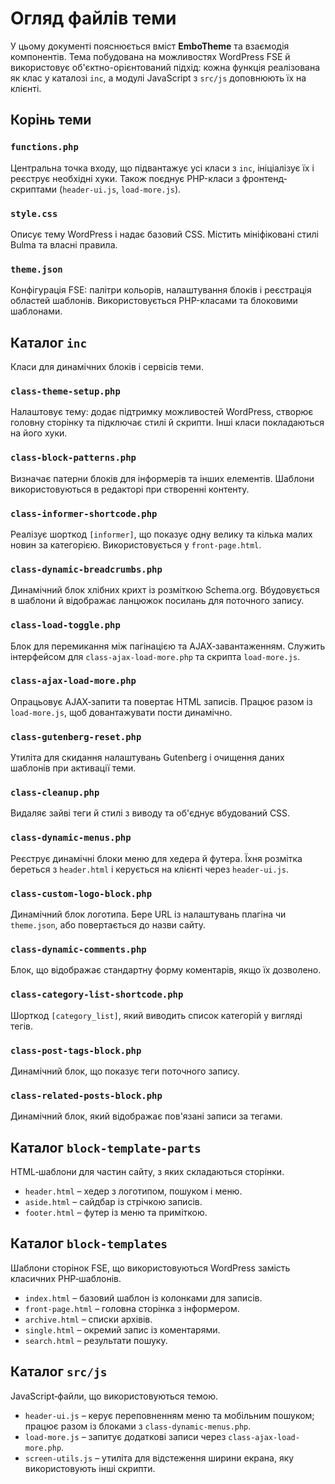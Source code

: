 # Огляд файлів теми

У цьому документі пояснюється вміст **EmboTheme** та взаємодія компонентів. Тема побудована на можливостях WordPress FSE й використовує об'єктно-орієнтований підхід: кожна функція реалізована як клас у каталозі `inc`, а модулі JavaScript з `src/js` доповнюють їх на клієнті.

## Корінь теми

### `functions.php`
Центральна точка входу, що підвантажує усі класи з `inc`, ініціалізує їх і реєструє необхідні хуки. Також поєднує PHP-класи з фронтенд-скриптами (`header-ui.js`, `load-more.js`).

### `style.css`
Описує тему WordPress і надає базовий CSS. Містить мініфіковані стилі Bulma та власні правила.

### `theme.json`
Конфігурація FSE: палітри кольорів, налаштування блоків і реєстрація областей шаблонів. Використовується PHP-класами та блоковими шаблонами.

## Каталог `inc`
Класи для динамічних блоків і сервісів теми.

### `class-theme-setup.php`
Налаштовує тему: додає підтримку можливостей WordPress, створює головну сторінку та підключає стилі й скрипти. Інші класи покладаються на його хуки.

### `class-block-patterns.php`
Визначає патерни блоків для інформерів та інших елементів. Шаблони використовуються в редакторі при створенні контенту.

### `class-informer-shortcode.php`
Реалізує шорткод `[informer]`, що показує одну велику та кілька малих новин за категорією. Використовується у `front-page.html`.

### `class-dynamic-breadcrumbs.php`
Динамічний блок хлібних крихт із розміткою Schema.org. Вбудовується в шаблони й відображає ланцюжок посилань для поточного запису.

### `class-load-toggle.php`
Блок для перемикання між пагінацією та AJAX‑завантаженням. Служить інтерфейсом для `class-ajax-load-more.php` та скрипта `load-more.js`.

### `class-ajax-load-more.php`
Опрацьовує AJAX‑запити та повертає HTML записів. Працює разом із `load-more.js`, щоб довантажувати пости динамічно.

### `class-gutenberg-reset.php`
Утиліта для скидання налаштувань Gutenberg і очищення даних шаблонів при активації теми.

### `class-cleanup.php`
Видаляє зайві теги й стилі з виводу та об'єднує вбудований CSS.

### `class-dynamic-menus.php`
Реєструє динамічні блоки меню для хедера й футера. Їхня розмітка береться з `header.html` і керується на клієнті через `header-ui.js`.

### `class-custom-logo-block.php`
Динамічний блок логотипа. Бере URL із налаштувань плагіна чи `theme.json`, або повертається до назви сайту.

### `class-dynamic-comments.php`
Блок, що відображає стандартну форму коментарів, якщо їх дозволено.

### `class-category-list-shortcode.php`
Шорткод `[category_list]`, який виводить список категорій у вигляді тегів.

### `class-post-tags-block.php`
Динамічний блок, що показує теги поточного запису.

### `class-related-posts-block.php`
Динамічний блок, який відображає пов'язані записи за тегами.

## Каталог `block-template-parts`
HTML‑шаблони для частин сайту, з яких складаються сторінки.

- `header.html` – хедер з логотипом, пошуком і меню.
- `aside.html` – сайдбар із стрічкою записів.
- `footer.html` – футер із меню та приміткою.

## Каталог `block-templates`
Шаблони сторінок FSE, що використовуються WordPress замість класичних PHP‑шаблонів.

- `index.html` – базовий шаблон із колонками для записів.
- `front-page.html` – головна сторінка з інформером.
- `archive.html` – списки архівів.
- `single.html` – окремий запис із коментарями.
- `search.html` – результати пошуку.

## Каталог `src/js`
JavaScript‑файли, що використовуються темою.

- `header-ui.js` – керує переповненням меню та мобільним пошуком; працює разом із блоками з `class-dynamic-menus.php`.
- `load-more.js` – запитує додаткові записи через `class-ajax-load-more.php`.
- `screen-utils.js` – утиліта для відстеження ширини екрана, яку використовують інші скрипти.

